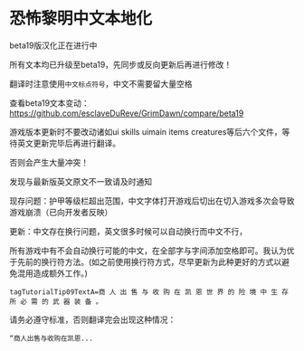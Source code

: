 恐怖黎明中文本地化
===

beta19版汉化正在进行中

所有文本均已升级至beta19，先同步或反向更新后再进行修改！

翻译时注意使用`中文标点符号`，中文不需要留大量空格

查看beta19文本变动：https://github.com/esclaveDuReve/GrimDawn/compare/beta19

游戏版本更新时不要改动诸如ui skills uimain items creatures等后六个文件，等待英文更新完毕后再进行翻译。

否则会产生大量冲突！

发现与最新版英文原文不一致请及时通知

现存问题：护甲等级栏超出范围，中文字体打开游戏后切出在切入游戏多次会导致游戏崩溃（已向开发者反映）

更新：中文存在换行问题，英文很多时候可以自动换行而中文不行，

所有游戏中有不会自动换行可能的中文，在全部字与字间添加空格即可。我认为优于先前的换行符方法。(如之前使用换行符方式，尽早更新为此种更好的方式以避免混用造成额外工作。)

`tagTutorialTip09TextA=商 人 出 售 与 收 购 在 凯 恩 世 界 的 险 境 中 生 存 所 必 需 的 武 器 装 备 。`

请务必遵守标准，否则翻译完会出现这种情况：

`“商人出售与收购在凯恩...`

